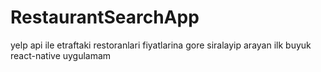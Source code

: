 # RestaurantSearchApp
  yelp api ile etraftaki restoranlari fiyatlarina gore siralayip arayan ilk buyuk react-native uygulamam
